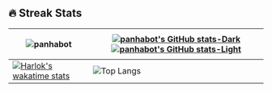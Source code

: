 
    


## 🔥 Streak Stats
|<p align="center"><img align="center" src="https://github-readme-streak-stats.herokuapp.com/?user=panhabot&theme=dark" alt="panhabot" /></p>|[![panhabot's GitHub stats-Dark](https://github-readme-stats.vercel.app/api?username=panhabot\&show_icons=true\&theme=dark#gh-dark-mode-only)](https://github.com/anuraghazra/github-readme-stats#responsive-card-theme#gh-dark-mode-only) [![panhabot's GitHub stats-Light](https://github-readme-stats.vercel.app/api?username=panhabot\&show_icons=true\&theme=default#gh-light-mode-only)](https://github.com/anuraghazra/github-readme-stats#responsive-card-theme#gh-light-mode-only) |
| ------------- | ------------- |
|[![Harlok's wakatime stats](https://github-readme-stats.vercel.app/api/wakatime?username=panhabot&layout=compact&theme=dark#gh-dark-mode-only)](https://github.com/anuraghazra/github-readme-stats)|![Top Langs](https://github-readme-stats.vercel.app/api/top-langs/?username=panhabot&layout=compact&theme=dark)|








